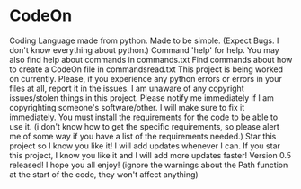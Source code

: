 # CodeOn
Coding Language made from python. Made to be simple. (Expect Bugs. I don't know everything about python.)
Command 'help' for help.
You may also find help about commands in commands.txt
Find commands about how to create a CodeOn file in commandsread.txt
This project is being worked on currently.
Please, if you experience any python errors or errors in your files at all, report it in the issues.
I am unaware of any copyright issues/stolen things in this project. Please notify me immediately if I am copyrighting someone's software/other. I will make sure to fix it immediately.
You must install the requirements for the code to be able to use it. (i don't know how to get the specific requirements, so please alert me of some way if you have a list of the requirements needed.)
Star this project so I know you like it! I will add updates whenever I can. If you star this project, I know you like it and I will add more updates faster!
Version 0.5 released! I hope you all enjoy!
(ignore the warnings about the Path function at the start of the code, they won't affect anything)
